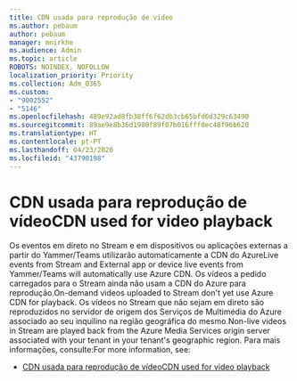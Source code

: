 ```yaml
---
title: CDN usada para reprodução de vídeo
ms.author: pebaum
author: pebaum
manager: mnirkhe
ms.audience: Admin
ms.topic: article
ROBOTS: NOINDEX, NOFOLLOW
localization_priority: Priority
ms.collection: Adm_O365
ms.custom:
- "9002552"
- "5146"
ms.openlocfilehash: 489e92ad8fb38ff6f62db3cb65bfd6d329c63490
ms.sourcegitcommit: 89ae9e8b36d1980f89f07b016fff0ec48f96b620
ms.translationtype: HT
ms.contentlocale: pt-PT
ms.lasthandoff: 04/23/2020
ms.locfileid: "43790198"
---
```

# <a name="cdn-used-for-video-playback"></a><span data-ttu-id="014be-102">CDN usada para reprodução de vídeo</span><span class="sxs-lookup"><span data-stu-id="014be-102">CDN used for video playback</span></span>

<span data-ttu-id="014be-103">Os eventos em direto no Stream e em dispositivos ou aplicações externas a partir do Yammer/Teams utilizarão automaticamente a CDN do Azure</span><span class="sxs-lookup"><span data-stu-id="014be-103">Live events from Stream and External app or device live events from Yammer/Teams will automatically use Azure CDN.</span></span> <span data-ttu-id="014be-104">Os vídeos a pedido carregados para o Stream ainda não usam a CDN do Azure para reprodução.</span><span class="sxs-lookup"><span data-stu-id="014be-104">On-demand videos uploaded to Stream don't yet use Azure CDN for playback.</span></span> <span data-ttu-id="014be-105">Os vídeos no Stream que não sejam em direto são reproduzidos no servidor de origem dos Serviços de Multimédia do Azure associado ao seu inquilino na região geográfica do mesmo.</span><span class="sxs-lookup"><span data-stu-id="014be-105">Non-live videos in Stream are played back from the Azure Media Services origin server associated with your tenant in your tenant's geographic region.</span></span> <span data-ttu-id="014be-106">Para mais informações, consulte:</span><span class="sxs-lookup"><span data-stu-id="014be-106">For more information, see:</span></span>

- [<span data-ttu-id="014be-107">CDN usada para reprodução de vídeo</span><span class="sxs-lookup"><span data-stu-id="014be-107">CDN used for video playback</span></span>](https://docs.microsoft.com/pt-PT/stream/network-overview#cdn-used-for-video-playback)

